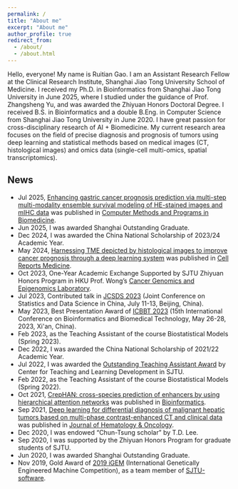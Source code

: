 ```yaml
---
permalink: /
title: "About me"
excerpt: "About me"
author_profile: true
redirect_from: 
  - /about/
  - /about.html
---
```


Hello, everyone! My name is Ruitian Gao. I am an Assistant Research Fellow at the Clinical Research Institute, Shanghai Jiao Tong University School of Medicine. I received my Ph.D. in Bioinformatics from Shanghai Jiao Tong University in June 2025, where I studied under the guidance of Prof. Zhangsheng Yu, and was awarded the Zhiyuan Honors Doctoral Degree. I received B.S. in Bioinformatics and a double B.Eng. in Computer Science from Shanghai Jiao Tong University in June 2020. I have great passion for cross-disciplinary research of AI + Biomedicine. My current research area focuses on the field of precise diagnosis and prognosis of tumors using deep learning and statistical methods based on medical images (CT, histological images) and omics data (single-cell multi-omics, spatial transcriptomics).

## News
- Jul 2025, [Enhancing gastric cancer prognosis prediction via multi-step multi-modality ensemble survival modeling of HE-stained images and mIHC data](https://www.sciencedirect.com/science/article/abs/pii/S0169260725003888) was published in [Computer Methods and Programs in Biomedicine](https://www.sciencedirect.com/journal/computer-methods-and-programs-in-biomedicine).
- Jun 2025, I was awarded Shanghai Outstanding Graduate.
- Dec 2024, I was awarded the China National Scholarship of 2023/24 Academic Year.
- May 2024, [Harnessing TME depicted by histological images to improve cancer prognosis through a deep learning system](https://www.cell.com/cell-reports-medicine/fulltext/S2666-3791(24)00205-2) was published in [Cell Reports Medicine](https://www.cell.com/cell-reports-medicine/home).
- Oct 2023, One-Year Academic Exchange Supported by SJTU Zhiyuan Honors Program in HKU Prof. Wong’s [Cancer Genomics and Epigenomics Laboratory](https://www.jackwonglab.com/).
- Jul 2023, Contributed talk in [JCSDS 2023](https://jcsds2023.pku.edu.cn/) (Joint Conference on Statistics and Data Science in China, July 11-13, Beijing, China).
- May 2023, Best Presentation Award of [ICBBT 2023](http://www.icbbt.org/index.htm) (15th International Conference on Bioinformatics and Biomedical Technology, May 26-28, 2023, Xi'an, China).
- Feb 2023, as the Teaching Assistant of the course Biostatistical Models (Spring 2023).
- Dec 2022, I was awarded the China National Scholarship of 2021/22 Academic Year.
- Jul 2022, I was awarded the [Outstanding Teaching Assistant Award](https://ctldnew.sjtu.edu.cn/storage/article/2022/12/360716f7848b469495a0ab48fe56c033.jpg) by Center for Teaching and Learning Development in SJTU.
- Feb 2022, as the Teaching Assistant of the course Biostatistical Models (Spring 2022).
- Oct 2021, [CrepHAN: cross-species prediction of enhancers by using hierarchical attention networks](https://academic.oup.com/bioinformatics/article-abstract/37/20/3436/6274648) was published in [Bioinformatics](https://academic.oup.com/bioinformatics).
- Sep 2021, [Deep learning for differential diagnosis of malignant hepatic tumors based on multi-phase contrast-enhanced CT and clinical data](https://jhoonline.biomedcentral.com/articles/10.1186/s13045-021-01167-2) was published in [Journal of Hematology & Oncology](https://jhoonline.biomedcentral.com/).
- Dec 2020, I was endowed “Chun-Tsung scholar” by T.D. Lee.
- Sep 2020, I was supported by the Zhiyuan Honors Program for graduate students of SJTU.
- Jun 2020, I was awarded Shanghai Outstanding Graduate.
- Nov 2019, Gold Award of [2019 iGEM](https://2019.igem.org/Main_Page) (International Genetically Engineered Machine Competition), as a team member of [SJTU-software](https://2019.igem.org/Team:SJTU-software).

